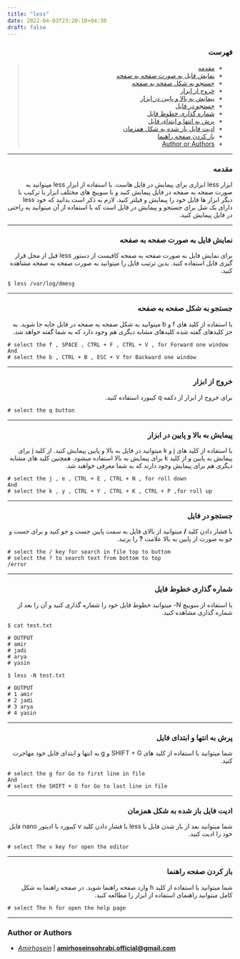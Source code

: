 ```yaml
---
title: "less"
date: 2022-04-03T23:20:10+04:30
draft: false
---
```



<div dir='rtl'>

### فهرست

> - [مقدمه](#مقدمه)
> - [نمایش فایل به صورت صفحه به صفحه](#نمایش-فایل-به-صورت-صفحه-به-صفحه)
> - [جستجو به شکل صفحه به صفحه](#جستجو-به-شکل-صفحه-به-صفحه)
> - [خروج از ابزار](#خروج-از-ابزار)
> - [پیمایش به بالا و پایین در ابزار](#پیمایش-به-بالا-و-پایین-در-ابزار)
> - [جستجو در فایل](#جستجو-در-فایل)
> - [شماره گذاری خطوط فایل](#شماره-گذاری-خطوط-فایل)
> - [پرش به انتها و ابتدای فایل](#پرش-به-انتها-و-ابتدای-فایل)
> - [ادیت فایل باز شده به شکل همزمان](#ادیت-فایل-باز-شده-به-شکل-همزمان)
> - [باز کردن صفحه راهنما](#باز-کردن-صفحه-راهنما)
> - [Author or Authors](#author-or-authors)
</div>

---
<div dir='rtl'>

### مقدمه
ابزار less ابزاری برای پیمایش در فایل هاست. با استفاده از ابزار less میتوانید به صورت صفحه به صفحه در فایل پیمایش کنید و با سوییچ های مختلف ابزار یا ترکیب با دیگر ابزار ها فایل خود را پیمایش و فیلتر کنید. لازم به ذکر است بدانید که خود less دارای یک شل برای جستجو و پیمایش در فایل است که با استفاده از آن میتوانید به راحتی در فایل پیمایش کنید. 
</div>


---
<div dir='rtl'>

### نمایش فایل به صورت صفحه به صفحه
برای نمایش فایل به صورت صفحه به صفحه کافیست از دستور less قبل از محل قرار گیری فایل استفاده کنید. بدین ترتیب فایل را میتوانید به صورت صفحه به صفحه مشاهده کنید.

</div>

    $ less /var/log/dmesg 

   
---

<div dir='rtl'>

### جستجو به شکل صفحه به صفحه
با استفاده از کلید های f و b میتوانید به شکل صفحه به صفحه در فایل جابه جا شوید. به جز کلیدهای گفته شده کلیدهای مشابه دیگری هم وجود دارد که به شما گفته خواهد شد.

</div>

    # select the f , SPACE , CTRL + F , CTRL + V , for Forward one window
    And
    # select the b , CTRL + B , ESC + V for Backward one window
---
<div dir='rtl'>

### خروج از ابزار
برای خروج از ابزار از دکمه q کیبورد استفاده کنید.

</div>

    # select the q button
   
---
<div dir='rtl'>

### پیمایش به بالا و پایین در ابزار

با استفاده از کلید های j و k میتوانید در فایل به بالا و پایین پیمایش کنید.
از کلید j برای پیمایش به پایین و از کلید k برای پیمایش به بالا استفاده میشود.
همچنین کلید های مشابه دیگری هم برای پیمایش وجود دارند که به شما معرفی خواهند شد.
</div>

    # select the j , e , CTRL + E , CTRL + N , for roll down
    And
    # select the k , y , CTRL + Y , CTRL + K , CTRL + P ,for roll up
   
---
<div dir='rtl'>

### جستجو در فایل
با فشار دادن کلید
**/**
میتوانید از بالای فایل به سمت پایین جست و جو کنید
و برای جست و جو به صورت از پایین به بالا علامت
**?**
را بزنید.


</div>

    # select the / key for search in file top to buttom
    # select the ? to search text from bottom to top
    /error

   
---
<div dir='rtl'>

### شماره گذاری خطوط فایل
با استفاده از سوییچ N- میتوانید خطوط فایل خود را شماره گذاری کنید و آن را بعد از شماره گذاری مشاهده کنید.

</div>

    $ cat test.txt
    
    # OUTPUT
    # amir
    # jadi
    # arya
    # yasin
   
    $ less -N test.txt
    
    # OUTPUT
    # 1 amir
    # 2 jadi
    # 3 arya
    # 4 yasin
---
<div dir='rtl'>

### پرش به انتها و ابتدای فایل
شما میتوانید با استفاده از کلید های SHIFT + G و g به انتها و ابتدای فایل خود مهاجرت کنید.
</div>

    # select the g for Go to first line in file
    And
    # select the SHIFT + G for Go to last line in file
---
<div dir='rtl'>

### ادیت فایل باز شده به شکل همزمان
شما میتوانید بعد از باز شدن فایل با less با فشار دادن کلید v کیبورد با ادیتور nano فایل خود را ادیت کنید.

</div>

    # select The v key for open the editor
   
---
<div dir='rtl'>

### باز کردن صفحه راهنما
شما میتوانید با استفاده از کلید h وارد صفحه راهنما شوید. در صفحه راهنما به شکل کامل میتوانید راهنمای استفاده از ابزار را مطالعه کنید.

</div>

    # select The h for open the help page
   
---
### Author or Authors

- *[Amirhosein](https://github.com/amirhoseinsb)* | **<amirhoseinsohrabi.official@gmail.com>**
